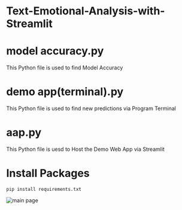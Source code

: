 # Text-Emotional-Analysis-with-Streamlit
# model accuracy.py
This Python file is used to find Model Accuracy
# demo app(terminal).py
This Python file is used to find new predictions via Program Terminal
# aap.py
This Python file is uesd to Host the Demo Web App via Streamlit

# Install Packages
    pip install requirements.txt
![main page](https://github.com/user-attachments/assets/56f459fb-4c22-43b9-b97d-4aba58d193d5)
